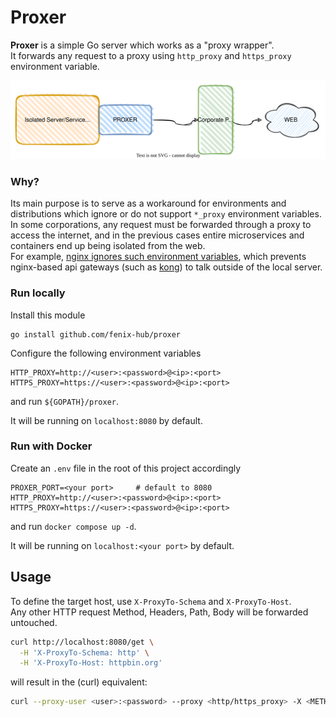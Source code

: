 # Proxer

**Proxer** is a simple Go server which works as a "proxy wrapper".  
It forwards any request to a proxy using `http_proxy` and `https_proxy` environment variable.  

<div align="center"><img src="proxer.go.drawio.svg"/></div>

### Why?
Its main purpose is to serve as a workaround for environments and distributions which ignore or do not support `*_proxy` environment variables.  
In some corporations, any request must be forwarded through a proxy to access the internet, and in the previous cases entire microservices and containers end up being isolated from the web.  
For example, [nginx ignores such environment variables](https://trac.nginx.org/nginx/ticket/1399#ticket), which prevents nginx-based api gateways (such as [kong](https://github.com/Kong/kong)) to talk outside of the local server.  

### Run locally

Install this module
```
go install github.com/fenix-hub/proxer
```  

Configure the following environment variables
```
HTTP_PROXY=http://<user>:<password>@<ip>:<port>
HTTPS_PROXY=https://<user>:<password>@<ip>:<port>
```  

and run `${GOPATH}/proxer`.  
  
It will be running on `localhost:8080` by default.  

### Run with Docker
Create an `.env` file in the root of this project accordingly
```
PROXER_PORT=<your port>		# default to 8080
HTTP_PROXY=http://<user>:<password>@<ip>:<port>
HTTPS_PROXY=https://<user>:<password>@<ip>:<port>
```  

and run `docker compose up -d`.
  
It will be running on `localhost:<your port>` by default.  

## Usage

To define the target host, use `X-ProxyTo-Schema` and `X-ProxyTo-Host`.  
Any other HTTP request Method, Headers, Path, Body will be forwarded untouched.  
```bash
curl http://localhost:8080/get \
  -H 'X-ProxyTo-Schema: http' \
  -H 'X-ProxyTo-Host: httpbin.org'
```
will result in the (curl) equivalent:
```bash
curl --proxy-user <user>:<password> --proxy <http/https_proxy> -X <METHOD> -D <BODY> -H <HEADERS> http://httpbin.org/get
```
